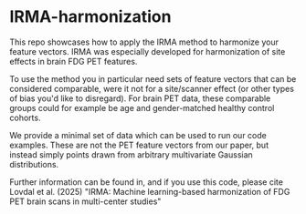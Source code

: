 # IRMA-harmonization
This repo showcases how to apply the IRMA method to harmonize your feature vectors.
IRMA was especially developed for harmonization of site effects in brain FDG PET features.

To use the method you in particular need sets of feature vectors that can be considered comparable, were it not for a site/scanner effect (or other types of bias you'd like to disregard).
For brain PET data, these comparable groups could for example be age and gender-matched healthy control cohorts.

We provide a minimal set of data which can be used to run our code examples. These are not the PET feature vectors from our paper, but instead simply points drawn from arbitrary multivariate Gaussian distributions.

Further information can be found in, and if you use this code, please cite Lovdal et al. (2025) "IRMA: Machine learning-based harmonization of FDG PET brain
scans in multi-center studies"
